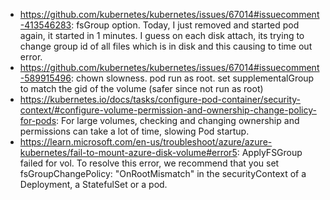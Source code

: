 - https://github.com/kubernetes/kubernetes/issues/67014#issuecomment-413546283: fsGroup option. Today, I just removed and started pod again, it started in 1 minutes. I guess on each disk attach, its trying to change group id of all files which is in disk and this causing to time out error.
- https://github.com/kubernetes/kubernetes/issues/67014#issuecomment-589915496: chown slowness. pod run as root. set supplementalGroup to match the gid of the volume (safer since not run as root)
- https://kubernetes.io/docs/tasks/configure-pod-container/security-context/#configure-volume-permission-and-ownership-change-policy-for-pods: For large volumes, checking and changing ownership and permissions can take a lot of time, slowing Pod startup.
- https://learn.microsoft.com/en-us/troubleshoot/azure/azure-kubernetes/fail-to-mount-azure-disk-volume#error5: ApplyFSGroup failed for vol. To resolve this error, we recommend that you set fsGroupChangePolicy: "OnRootMismatch" in the securityContext of a Deployment, a StatefulSet or a pod.
